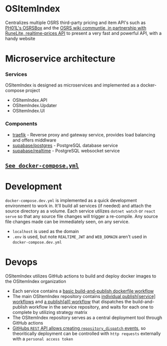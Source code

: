 # OSItemIndex

Centralizes multiple OSRS third-party pricing and item API's such as [PH01L's OSRSBox](https://github.com/osrsbox) and the [OSRS wiki communtie, in partnership with RuneLite, realtime-prices API](https://oldschool.runescape.wiki/w/RuneScape:Real-time_Prices) to present a very fast and powerful API, with a handy website

# Microservice architecture

### Services

OSItemIndex is designed as microservices and implemented as a docker-compose project
* OSItemIndex.API
* OSItemIndex.Updater
* OSItemIndex.UI

### Components
* [traefik](https://hub.docker.com/_/traefik) - Reverse proxy and gateway service, provides load balancing and offers middlware
* [supabase/postgres](https://hub.docker.com/r/supabase/postgres) - PostgreSQL database service
* [supabase/realtime](https://hub.docker.com/r/supabase/realtime) - PostgreSQL websocket service

## [`See docker-compose.yml`](https://github.com/OSItemIndex/OSItemIndex/blob/main/docker-compose.yml)

# Development

`docker-compose.dev.yml` is implemented as a quick development environment to work in. It'll build all services (if needed) and attach the source directory as a volume. Each service utilizes `dotnet watch` or `react serve` so that any source file changes will trigger a re-compile. Any source file changes made can be immediately seen, on any service.

* `localhost` is used as the domain
* `.env` is used, but note `REALTIME_JWT` and `WEB_DOMAIN` aren't used in `docker-compose.dev.yml`

# Devops

OSItemIndex utilizes GitHub actions to build and deploy docker images to the OSItemIndex organization

* Each service contains a [basic build-and-publish dockerfile workflow](https://github.com/OSItemIndex/OSItemIndex.API/blob/master/.github/workflows/build-publish-dockerfile.yml)
* The main OSItemIndex repository contains [individual publish[service] workflows](.github/workflows) and [a publish[all] workflow](.github/workflows/publish-all.yml) that dispatches the build-and-publish workflow in the service repository, and waits for each one to complete by utilizing strategy matrix
* The OSItemIndex repository serves as a central deployment tool through GitHub actions
* [GitHubs `REST` API allows creating `repository_dispatch` events](https://docs.github.com/en/rest/reference/repos#create-a-repository-dispatch-event), so theoritically deployment can be controlled with `http requests` externally with a `personal access token`